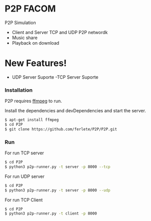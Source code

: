 # P2P FACOM

P2P Simulation

  - Client and Server TCP and UDP P2P networdk
  - Music share
  - Playback on download

# New Features!

  - UDP Server Suporte
  -TCP Server Suporte

### Installation

P2P requires [ffmpeg](https://ffmpeg.org/download.html) to run.

Install the dependencies and devDependencies and start the server.

```sh
$ apt-get install ffmpeg
$ cd P2P
$ git clone https://github.com/ferlete/P2P/P2P.git
```

### Run

For run TCP server
```sh
$ cd P2P 
$ python3 p2p-runner.py -t server -p 8000 --tcp 
```

For run UDP server
```sh
$ cd P2P 
$ python3 p2p-runner.py -t server -p 8000 --udp 
```

For run TCP Client
```sh
$ cd P2P 
$ python3 p2p-runner.py -t client -p 8000 
```